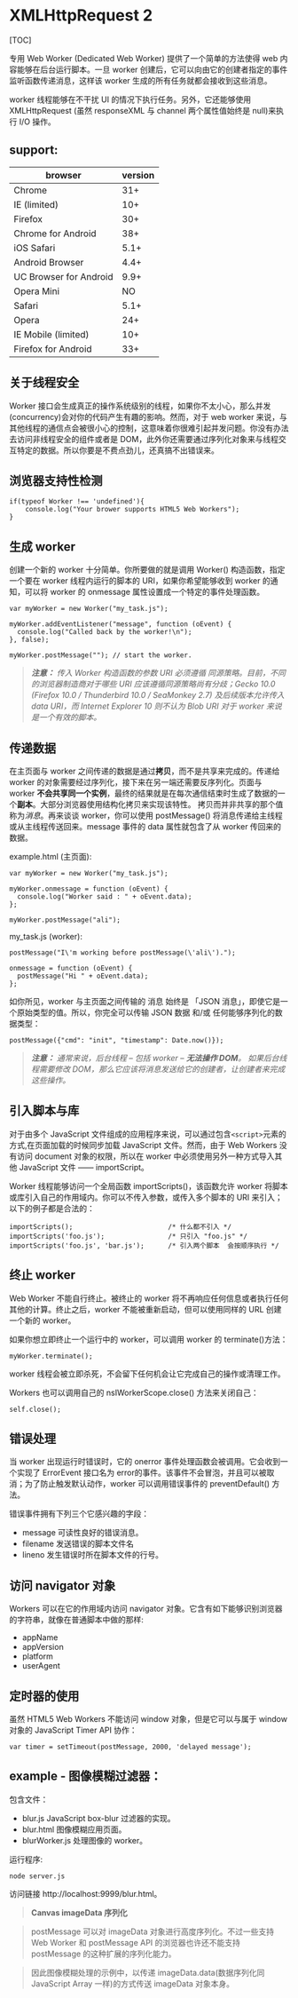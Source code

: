 # XMLHttpRequest 2
[TOC]

专用 Web Worker (Dedicated Web Worker) 提供了一个简单的方法使得 web 内容能够在后台运行脚本。一旦 worker 创建后，它可以向由它的创建者指定的事件监听函数传递消息，这样该 worker 生成的所有任务就都会接收到这些消息。

worker 线程能够在不干扰 UI 的情况下执行任务。另外，它还能够使用 XMLHttpRequest (虽然 responseXML 与 channel 两个属性值始终是 null)来执行  I/O 操作。

## support:
browser      | version
---------    | -----
Chrome | 31+
IE (limited) | 10+
Firefox | 30+
Chrome for Android | 38+
iOS Safari | 5.1+
Android Browser | 4.4+
UC Browser for Android | 9.9+
Opera Mini | NO
Safari | 5.1+
Opera | 24+
IE Mobile (limited) | 10+
Firefox for Android | 33+

## 关于线程安全
Worker 接口会生成真正的操作系统级别的线程，如果你不太小心，那么并发(concurrency)会对你的代码产生有趣的影响。然而，对于 web worker 来说，与其他线程的通信点会被很小心的控制，这意味着你很难引起并发问题。你没有办法去访问非线程安全的组件或者是 DOM，此外你还需要通过序列化对象来与线程交互特定的数据。所以你要是不费点劲儿，还真搞不出错误来。

## 浏览器支持性检测
```
if(typeof Worker !== 'undefined'){
    console.log("Your brower supports HTML5 Web Workers");
}
```
## 生成 worker
创建一个新的 worker 十分简单。你所要做的就是调用 Worker() 构造函数，指定一个要在 worker 线程内运行的脚本的 URI，如果你希望能够收到 worker 的通知，可以将 worker 的 onmessage 属性设置成一个特定的事件处理函数。
```
var myWorker = new Worker("my_task.js");

myWorker.addEventListener("message", function (oEvent) {
  console.log("Called back by the worker!\n");
}, false);

myWorker.postMessage(""); // start the worker.
```

> ***注意：** 传入 Worker 构造函数的参数 URI 必须遵循 同源策略。目前，不同的浏览器制造商对于哪些 URI 应该遵循同源策略尚有分歧；Gecko 10.0 (Firefox 10.0 / Thunderbird 10.0 / SeaMonkey 2.7) 及后续版本允许传入 data URI，而 Internet Explorer 10 则不认为 Blob URI 对于 worker 来说是一个有效的脚本。*

## 传递数据
在主页面与 worker 之间传递的数据是通过**拷贝**，而不是共享来完成的。传递给 worker 的对象需要经过序列化，接下来在另一端还需要反序列化。页面与 worker **不会共享同一个实例**，最终的结果就是在每次通信结束时生成了数据的一个**副本**。大部分浏览器使用结构化拷贝来实现该特性。
拷贝而并非共享的那个值称为*消息*。再来谈谈 worker，你可以使用 postMessage() 将消息传递给主线程或从主线程传送回来。message 事件的 data 属性就包含了从 worker 传回来的数据。

example.html (主页面):
```
var myWorker = new Worker("my_task.js");

myWorker.onmessage = function (oEvent) {
  console.log("Worker said : " + oEvent.data);
};

myWorker.postMessage("ali");
```

my_task.js (worker):
```
postMessage("I\'m working before postMessage(\'ali\').");

onmessage = function (oEvent) {
  postMessage("Hi " + oEvent.data);
};
```

如你所见，worker 与主页面之间传输的 消息 始终是 「JSON 消息」，即使它是一个原始类型的值。所以，你完全可以传输 JSON 数据 和/或 任何能够序列化的数据类型：
```
postMessage({"cmd": "init", "timestamp": Date.now()});
```

> ***注意：** 通常来说，后台线程 – 包括 worker – **无法操作 DOM**。 如果后台线程需要修改 DOM，那么它应该将消息发送给它的创建者，让创建者来完成这些操作。*

## 引入脚本与库
对于由多个 JavaScript 文件组成的应用程序来说，可以通过包含`<script>`元素的方式,在页面加载的时候同步加载 JavaScript 文件。然而，由于 Web Workers 没有访问 document 对象的权限，所以在 worker 中必须使用另外一种方式导入其他 JavaScript 文件 —— importScript。

Worker 线程能够访问一个全局函数 importScripts()，该函数允许 worker 将脚本或库引入自己的作用域内。你可以不传入参数，或传入多个脚本的 URI 来引入；以下的例子都是合法的：
```
importScripts();                        /* 什么都不引入 */
importScripts('foo.js');                /* 只引入 "foo.js" */
importScripts('foo.js', 'bar.js');      /* 引入两个脚本  会按顺序执行 */
```
## 终止 worker
Web Worker 不能自行终止。被终止的 worker 将不再响应任何信息或者执行任何其他的计算。终止之后，worker 不能被重新启动，但可以使用同样的 URL 创建一个新的 worker。

如果你想立即终止一个运行中的 worker，可以调用 worker 的 terminate()方法：
```
myWorker.terminate();
```
worker 线程会被立即杀死，不会留下任何机会让它完成自己的操作或清理工作。

Workers 也可以调用自己的 nsIWorkerScope.close() 方法来关闭自己：
```
self.close();
```

## 错误处理
当 worker 出现运行时错误时，它的 onerror 事件处理函数会被调用。它会收到一个实现了 ErrorEvent 接口名为 error的事件。该事件不会冒泡，并且可以被取消；为了防止触发默认动作，worker 可以调用错误事件的 preventDefault() 方法。

错误事件拥有下列三个它感兴趣的字段：

- message
可读性良好的错误消息。
- filename
    发送错误的脚本文件名
- lineno
    发生错误时所在脚本文件的行号。

## 访问 navigator 对象
Workers 可以在它的作用域内访问 navigator 对象。它含有如下能够识别浏览器的字符串，就像在普通脚本中做的那样:

- appName
- appVersion
- platform
- userAgent

## 定时器的使用
虽然 HTML5 Web Workers 不能访问 window 对象，但是它可以与属于 window 对象的 JavaScript Timer API 协作：
```
var timer = setTimeout(postMessage, 2000, 'delayed message');
```
## example - 图像模糊过滤器：

包含文件：

- blur.js
    JavaScript box-blur 过滤器的实现。
- blur.html
    图像模糊应用页面。
- blurWorker.js
    处理图像的 worker。

运行程序:
```
node server.js
```
访问链接 http://localhost:9999/blur.html。

> **Canvas imageData 序列化**

> postMessage 可以对 imageData 对象进行高度序列化。不过一些支持 Web Worker 和 postMessage API 的浏览器也许还不能支持 postMessage 的这种扩展的序列化能力。

> 因此图像模糊处理的示例中，以传递 imageData.data(数据序列化同 JavaScript Array 一样)的方式传送 imageData 对象本身。
